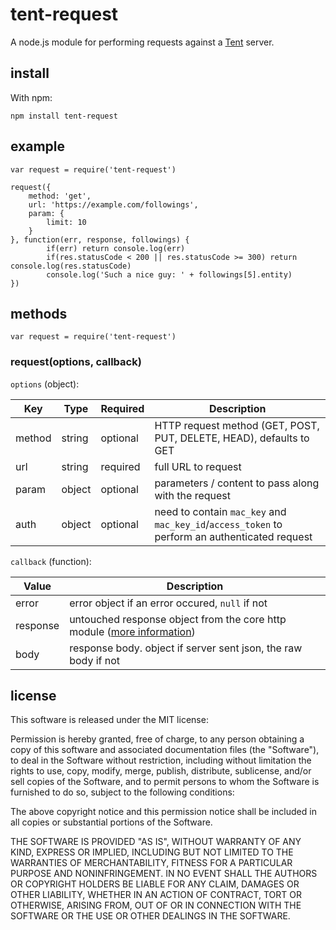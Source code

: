 # tent-request
A node.js module for performing requests against a [Tent](https://tent.io) server.

## install
With npm:
```
npm install tent-request
```

## example
```
var request = require('tent-request')

request({
	method: 'get',
	url: 'https://example.com/followings',
	param: {
		limit: 10
	}
}, function(err, response, followings) {
    	if(err) return console.log(err)
    	if(res.statusCode < 200 || res.statusCode >= 300) return console.log(res.statusCode)
    	console.log('Such a nice guy: ' + followings[5].entity)
})
```

## methods

```
var request = require('tent-request')
```

### request(options, callback)
`options` (object):

 Key | Type |Required | Description
 --- | --- | --- | --- 
method | string | optional | HTTP request method (GET, POST, PUT, DELETE, HEAD), defaults to GET
url | string | required | full URL to request
param | object | optional | parameters / content to pass along with the request
auth | object | optional | need to contain `mac_key` and `mac_key_id`/`access_token` to perform an authenticated request

`callback` (function):

Value | Description
--- | ---
error | error object if an error occured, `null` if not
response | untouched response object from the core http module ([more information](http://nodejs.org/api/http.html#http_http_incomingmessage))
body | response body. object if server sent json, the raw body if not

## license
This software is released under the MIT license:

Permission is hereby granted, free of charge, to any person obtaining a copy of
this software and associated documentation files (the "Software"), to deal in
the Software without restriction, including without limitation the rights to
use, copy, modify, merge, publish, distribute, sublicense, and/or sell copies of
the Software, and to permit persons to whom the Software is furnished to do so,
subject to the following conditions:

The above copyright notice and this permission notice shall be included in all
copies or substantial portions of the Software.

THE SOFTWARE IS PROVIDED "AS IS", WITHOUT WARRANTY OF ANY KIND, EXPRESS OR
IMPLIED, INCLUDING BUT NOT LIMITED TO THE WARRANTIES OF MERCHANTABILITY, FITNESS
FOR A PARTICULAR PURPOSE AND NONINFRINGEMENT. IN NO EVENT SHALL THE AUTHORS OR
COPYRIGHT HOLDERS BE LIABLE FOR ANY CLAIM, DAMAGES OR OTHER LIABILITY, WHETHER
IN AN ACTION OF CONTRACT, TORT OR OTHERWISE, ARISING FROM, OUT OF OR IN
CONNECTION WITH THE SOFTWARE OR THE USE OR OTHER DEALINGS IN THE SOFTWARE.